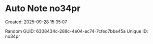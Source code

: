 ﻿# Auto Note no34pr
Created: 2025-09-28 15:35:07

Random GUID: 6308434c-288c-4e04-ac74-7cfed7bbe45a
Unique ID: no34pr

